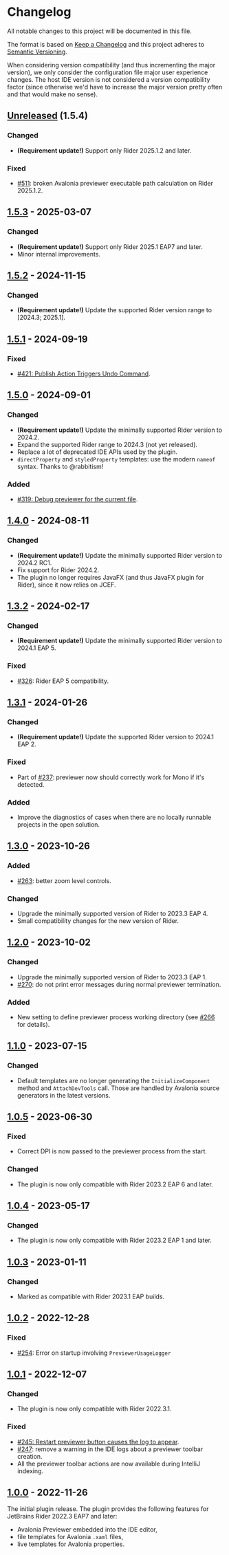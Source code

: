 Changelog
=========
All notable changes to this project will be documented in this file.

The format is based on [Keep a Changelog](http://keepachangelog.com/en/1.0.0/) and this project adheres to [Semantic Versioning](http://semver.org/spec/v2.0.0.html).

When considering version compatibility (and thus incrementing the major version), we only consider the configuration file major user experience changes. The host IDE version is not considered a version compatibility factor (since otherwise we'd have to increase the major version pretty often and that would make no sense).

## [Unreleased] (1.5.4)
### Changed
- **(Requirement update!)** Support only Rider 2025.1.2 and later.

### Fixed
- [#511](https://github.com/ForNeVeR/AvaloniaRider/issues/511): broken Avalonia previewer executable path calculation on Rider 2025.1.2.

## [1.5.3] - 2025-03-07
### Changed
- **(Requirement update!)** Support only Rider 2025.1 EAP7 and later.
- Minor internal improvements.

## [1.5.2] - 2024-11-15
### Changed
- **(Requirement update!)** Update the supported Rider version range to \[2024.3; 2025.1\].

## [1.5.1] - 2024-09-19
### Fixed
- [#421: Publish Action Triggers Undo Command](https://github.com/ForNeVeR/AvaloniaRider/issues/421).

## [1.5.0] - 2024-09-01
### Changed
- **(Requirement update!)** Update the minimally supported Rider version to 2024.2.
- Expand the supported Rider range to 2024.3 (not yet released).
- Replace a lot of deprecated IDE APIs used by the plugin.
- `directProperty` and `styledProperty` templates: use the modern `nameof` syntax. Thanks to @rabbitism!

### Added
- [#319: Debug previewer for the current file](https://github.com/ForNeVeR/AvaloniaRider/issues/319).

## [1.4.0] - 2024-08-11
### Changed
- **(Requirement update!)** Update the minimally supported Rider version to 2024.2 RC1.
- Fix support for Rider 2024.2.
- The plugin no longer requires JavaFX (and thus JavaFX plugin for Rider), since it now relies on JCEF.

## [1.3.2] - 2024-02-17
### Changed
- **(Requirement update!)** Update the minimally supported Rider version to 2024.1 EAP 5.

### Fixed
- [#326](https://github.com/ForNeVeR/AvaloniaRider/issues/326): Rider EAP 5 compatibility.

## [1.3.1] - 2024-01-26
### Changed
- **(Requirement update!)** Update the supported Rider version to 2024.1 EAP 2.

### Fixed
- Part of [#237](https://github.com/ForNeVeR/AvaloniaRider/issues/237): previewer now should correctly work for Mono if it's detected.

### Added
- Improve the diagnostics of cases when there are no locally runnable projects in the open solution.

## [1.3.0] - 2023-10-26
### Added
- [#263](https://github.com/ForNeVeR/AvaloniaRider/issues/263): better zoom level controls.
### Changed
- Upgrade the minimally supported version of Rider to 2023.3 EAP 4.
- Small compatibility changes for the new version of Rider.

## [1.2.0] - 2023-10-02
### Changed
- Upgrade the minimally supported version of Rider to 2023.3 EAP 1.
- [#270](https://github.com/ForNeVeR/AvaloniaRider/issues/270): do not print error messages during normal previewer termination.

### Added
- New setting to define previewer process working directory (see [#266](https://github.com/ForNeVeR/AvaloniaRider/pull/266) for details).

## [1.1.0] - 2023-07-15
### Changed
- Default templates are no longer generating the `InitializeComponent` method and `AttachDevTools` call. Those are handled by Avalonia source generators in the latest versions.

## [1.0.5] - 2023-06-30
### Fixed
- Correct DPI is now passed to the previewer process from the start.

### Changed
- The plugin is now only compatible with Rider 2023.2 EAP 6 and later.

## [1.0.4] - 2023-05-17
### Changed
- The plugin is now only compatible with Rider 2023.2 EAP 1 and later.

## [1.0.3] - 2023-01-11
### Changed
- Marked as compatible with Rider 2023.1 EAP builds.

## [1.0.2] - 2022-12-28
### Fixed
- [#254](https://github.com/ForNeVeR/AvaloniaRider/issues/254): Error on startup involving `PreviewerUsageLogger`

## [1.0.1] - 2022-12-07
### Changed
- The plugin is now only compatible with Rider 2022.3.1.

### Fixed
- [#245: Restart previewer button causes the log to appear](https://github.com/ForNeVeR/AvaloniaRider/issues/245).
- [#247](https://github.com/ForNeVeR/AvaloniaRider/issues/247): remove a warning in the IDE logs about a previewer toolbar creation.
- All the previewer toolbar actions are now available during IntelliJ indexing.

## [1.0.0] - 2022-11-26
The initial plugin release. The plugin provides the following features for JetBrains Rider 2022.3 EAP7 and later:
- Avalonia Previewer embedded into the IDE editor,
- file templates for Avalonia `.xaml` files,
- live templates for Avalonia properties.

[1.0.0]: https://github.com/ForNeVeR/AvaloniaRider/releases/tag/v1.0.0
[1.0.1]: https://github.com/ForNeVeR/AvaloniaRider/compare/v1.0.0...v1.0.1
[1.0.2]: https://github.com/ForNeVeR/AvaloniaRider/compare/v1.0.1...v1.0.2
[1.0.3]: https://github.com/ForNeVeR/AvaloniaRider/compare/v1.0.2...v1.0.3
[1.0.4]: https://github.com/ForNeVeR/AvaloniaRider/compare/v1.0.3...v1.0.4
[1.0.5]: https://github.com/ForNeVeR/AvaloniaRider/compare/v1.0.4...v1.0.5
[1.1.0]: https://github.com/ForNeVeR/AvaloniaRider/compare/v1.0.5...v1.1.0
[1.2.0]: https://github.com/ForNeVeR/AvaloniaRider/compare/v1.1.0...v1.2.0
[1.3.0]: https://github.com/ForNeVeR/AvaloniaRider/compare/v1.2.0...v1.3.0
[1.3.1]: https://github.com/ForNeVeR/AvaloniaRider/compare/v1.3.0...v1.3.1
[1.3.2]: https://github.com/ForNeVeR/AvaloniaRider/compare/v1.3.1...v1.3.2
[1.4.0]: https://github.com/ForNeVeR/AvaloniaRider/compare/v1.3.2...v1.4.0
[1.5.0]: https://github.com/ForNeVeR/AvaloniaRider/compare/v1.4.0...v1.5.0
[1.5.1]: https://github.com/ForNeVeR/AvaloniaRider/compare/v1.5.0...v1.5.1
[1.5.2]: https://github.com/ForNeVeR/AvaloniaRider/compare/v1.5.1...v1.5.2
[1.5.3]: https://github.com/ForNeVeR/AvaloniaRider/compare/v1.5.2...v1.5.3
[Unreleased]: https://github.com/ForNeVeR/AvaloniaRider/compare/v1.5.3...HEAD
